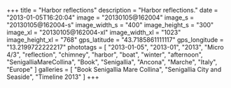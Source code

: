 +++
title = "Harbor reflections"
description = "Harbor reflections."
date = "2013-01-05T16:20:04"
image = "20130105@162004"
image_s = "20130105@162004-s"
image_width_s = "400"
image_height_s = "300"
image_xl = "20130105@162004-xl"
image_width_xl = "1023"
image_height_xl = "768"
gps_latitude = "43.7185861111117"
gps_longitude = "13.2199722222217"
phototags = [ "2013-01-05", "2013-01", "2013", "Micro 4/3", "reflection", "chimney", "harbor", "boat", "winter", "afternoon", "SenigalliaMareCollina", "Book", "Senigallia", "Ancona", "Marche", "Italy", "Europe" ]
galleries = [ "Book Senigallia Mare Collina", "Senigallia City and Seaside", "Timeline 2013" ]
+++
